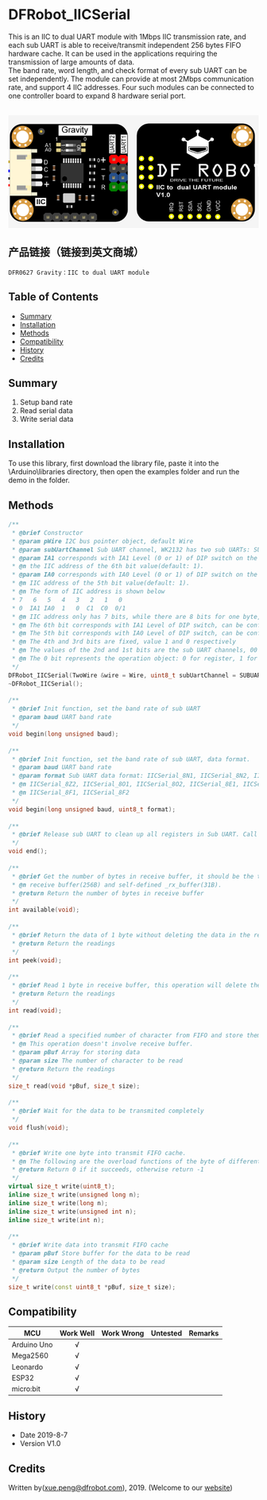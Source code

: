 # DFRobot_IICSerial
This is an IIC to dual UART module with 1Mbps IIC transmission rate, and each sub UART is able to receive/transmit independent 256 bytes FIFO hardware cache. It can be used in the applications requiring the transmission of large amounts of data. <br>
The band rate, word length, and check format of every sub UART can be set independently. The module can provide at most 2Mbps communication rate, and support 4 IIC addresses. Four such modules can be connected to one controller board to expand 8 hardware serial port. <br>



<br>
<img src="./resources/images/DFR0627svg.png">
<br>


## 产品链接（链接到英文商城）
    DFR0627 Gravity：IIC to dual UART module
   
## Table of Contents

* [Summary](#summary)
* [Installation](#installation)
* [Methods](#methods)
* [Compatibility](#compatibility)
* [History](#history)
* [Credits](#credits)

## Summary
1. Setup band rate<br>
2. Read serial data<br>
3. Write serial data<br>

## Installation

To use this library, first download the library file, paste it into the \Arduino\libraries directory, then open the examples folder and run the demo in the folder.

## Methods

```C++
/**
 * @brief Constructor
 * @param pWire I2C bus pointer object, default Wire
 * @param subUartChannel Sub UART channel, WK2132 has two sub UARTs: SUBUART_CHANNEL_1 or SUBUART_CHANNEL_2
 * @param IA1 corresponds with IA1 Level (0 or 1) of DIP switch on the module, and is used for configuring 
 * @n the IIC address of the 6th bit value(default: 1).
 * @param IA0 corresponds with IA0 Level (0 or 1) of DIP switch on the module, and is used for configuring
 * @n IIC address of the 5th bit value(default: 1).
 * @n The form of IIC address is shown below
 * 7   6   5   4   3   2   1   0
 * 0  IA1 IA0  1   0  C1  C0  0/1
 * @n IIC address only has 7 bits, while there are 8 bits for one byte, so the extra one bit will be filled as 0. 
 * @n The 6th bit corresponds with IA1 Level of DIP switch, can be configured manually. 
 * @n The 5th bit corresponds with IA0 Level of DIP switch, can be configured manually. 
 * @n The 4th and 3rd bits are fixed, value 1 and 0 respectively
 * @n The values of the 2nd and 1st bits are the sub UART channels, 00 for sub UART 1, 01 for sub UART 2. 
 * @n The 0 bit represents the operation object: 0 for register, 1 for FIFO cache.
 */
DFRobot_IICSerial(TwoWire &wire = Wire, uint8_t subUartChannel = SUBUART_CHANNEL_1, uint8_t IA1 = 1, uint8_t IA0 = 1);
~DFRobot_IICSerial();

/**
 * @brief Init function, set the band rate of sub UART
 * @param baud UART band rate
 */
void begin(long unsigned baud);

/**
 * @brief Init function, set the band rate of sub UART, data format. 
 * @param baud UART band rate 
 * @param format Sub UART data format: IICSerial_8N1, IICSerial_8N2, IICSerial_8Z1
 * @n IICSerial_8Z2, IICSerial_8O1, IICSerial_8O2, IICSerial_8E1, IICSerial_8E2
 * @n IICSerial_8F1, IICSerial_8F2
 */
void begin(long unsigned baud, uint8_t format);

/**
 * @brief Release sub UART to clean up all registers in Sub UART. Call function begin() again to make it work.
 */
void end();

/**
 * @brief Get the number of bytes in receive buffer, it should be the total number of bytes in FIFO
 * @n receive buffer(256B) and self-defined _rx_buffer(31B).
 * @return Return the number of bytes in receive buffer 
 */
int available(void);

/**
 * @brief Return the data of 1 byte without deleting the data in the receive buffer
 * @return Return the readings
 */
int peek(void);

/**
 * @brief Read 1 byte in receive buffer, this operation will delete the data in the buffer.
 * @return Return the readings
 */
int read(void);

/**
 * @brief Read a specified number of character from FIFO and store them into a array. 
 * @n This operation doesn't involve receive buffer. 
 * @param pBuf Array for storing data 
 * @param size The number of character to be read
 * @return Return the readings
 */
size_t read(void *pBuf, size_t size);

/**
 * @brief Wait for the data to be transmited completely 
 */
void flush(void);

/**
 * @brief Write one byte into transmit FIFO cache.
 * @n The following are the overload functions of the byte of different data type. 
 * @return Return 0 if it succeeds, otherwise return -1
 */
virtual size_t write(uint8_t);
inline size_t write(unsigned long n);
inline size_t write(long n);
inline size_t write(unsigned int n);
inline size_t write(int n);

/**
 * @brief Write data into transmit FIFO cache 
 * @param pBuf Store buffer for the data to be read
 * @param size Length of the data to be read 
 * @return Output the number of bytes
 */
size_t write(const uint8_t *pBuf, size_t size);
```

## Compatibility

MCU                | Work Well    | Work Wrong   | Untested    | Remarks
------------------ | :----------: | :----------: | :---------: | -----
Arduino Uno        |      √       |              |             | 
Mega2560        |      √       |              |             | 
Leonardo        |      √       |              |             | 
ESP32         |      √       |              |             | 
micro:bit        |      √       |              |             | 

## History

- Date 2019-8-7
- Version V1.0

## Credits

Written by(xue.peng@dfrobot.com), 2019. (Welcome to our [website](https://www.dfrobot.com/))






